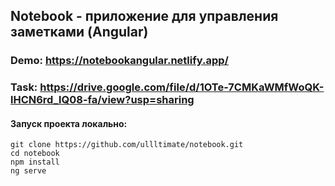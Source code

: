 ## Notebook - приложение для управления заметками (Angular)
### Demo: https://notebookangular.netlify.app/
### Task: https://drive.google.com/file/d/1OTe-7CMKaWMfWoQK-lHCN6rd_lQ08-fa/view?usp=sharing
#### Запуск проекта локально: 

`git clone https://github.com/ullltimate/notebook.git`         
`cd notebook`        
`npm install`      
`ng serve`

<img src="https://i.ibb.co/hVdXWJK/Screenshot-from-2024-05-26-23-20-07.png" alt="">
